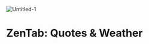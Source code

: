 ![Untitled-1](https://github.com/gmadharh/zen-tab/assets/58638508/c2002150-bfe8-439c-b8fa-347cd43a5db2)

# ZenTab: Quotes & Weather
